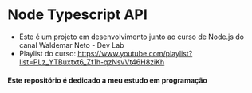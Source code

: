 # Node Typescript API

* Este é um projeto em desenvolvimento junto ao curso de Node.js do canal Waldemar Neto - Dev Lab
* Playlist do curso: https://www.youtube.com/playlist?list=PLz_YTBuxtxt6_Zf1h-qzNsvVt46H8ziKh

#### Este repositório é dedicado a meu estudo em programação